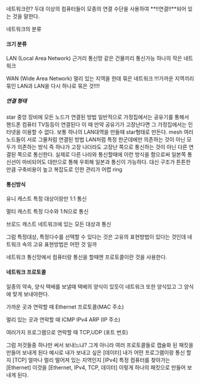 네트워크란? 
두대 이상의 컴퓨터들이 모종의 연결 수단을 사용하여 **!!연결!!**되어 있는 것을 말한다.


네트워크의 분류

#### 크기 분류
LAN (Local Area Network)
근거리 통신망
같은 건물끼리 통신가능 
하나의 작은 네트워크

WAN (Wide Area Network)
멀리 있는 지역을 한데 묶은 네트워크
!!!가까운 지역끼리 묶인 LAN과 LAN을 다시 하나로 묶은 것!!!!
 
##### 연결 형태
star 
중앙 장비에 모든 노드가 연결된 방법
일반적으로 가정집에서는 공유기를 통해서 핸드폰 컴퓨터 TV등등이 연결된다
이 때 만약 공유기가 고장난다면 그 가정집에서는 인터넷을 이용할 수 없다.
보통 하나의 LAN대역을 만들때 star형태로 만든다.
mesh 
여러 노드들이 서로 그물처럼 연결된 방법
LAN처럼 특정 한군데에만 의존하는 것이 아닌 모두가 의존하는 방식
즉 하나가 고장 나더라도 고장난 쪽으로 통신하는 것이 아닌 다른 연결된 쪽으로 통신한다.
실제로 다른 나라와 통신할때에 이런 방식을 함으로써 일본쪽 통신선이 마비되어도
대만으로 통해 우회해 일본과 통신이 가능하다.
대신 구조가 튼튼한 만큼 구축비용이 높고 복잡도로 인한 관리가 어렵
ring 


#### 통신방식
유니 캐스트
특정 대상이랑만 1:1 통신

멀티 캐스트
특정 다수와 1:N으로 통신

브로드 캐스트
네트워크에 있는 모든 대상과 통신

그럼 특정대상, 특정다수를 선택할 수 있다는 것은 고유의 표현방법이 있다는 것인데 
네트워크 속의 고유 표현방법은 어떤 것 일까

네트워크 통신망에서 컴퓨터랑 통신을 할때엔 프로토콜이란 것을 사용한다.
#### 네트워크 프로토콜
일종의 약속, 양식
택배를 보낼때 택배의 양식이 있듯이 네트워크 또한 양식있고 그 양식에 맞게 보내야한다.

가까운 곳과 연락할 때
Ethernet 프로토콜(MAC 주소)

멀리 있는 곳과 연락할 때
ICMP
IPv4
ARP
(IP 주소)

여러가지 프로그램으로 연락할 때
TCP,UDP (포트 번호)

그럼 저것들중 하나만 써서 보내느냐? 그게 아니라
여러 프로토콜들로 캡슐화 된 패킷을 만들어 보내게 된다
예시로
내가 보내고 싶은 			[데이터]
내가 어떤 프로그램이랑 통신 할지 	[TCP]
얼마나 멀리 떨어져 있는 지역인지	[IPv4]
특정 컴퓨터를 찾아가는		[Ethernet]
이것을 [Ethernet, IPv4, TCP, 데이터] 이렇게 하나의 패킷으로 만들어 보내게 된다.


